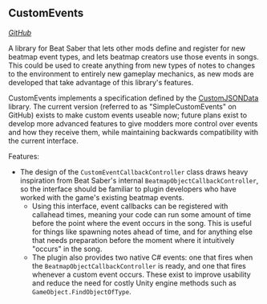 ## CustomEvents
[*GitHub*](https://github.com/artemiswkearney/SimpleCustomEvents)

A library for Beat Saber that lets other mods define and register for new beatmap event types, and lets beatmap creators use those events in songs. This could be used to create anything from new types of notes to changes to the environment to entirely new gameplay mechanics, as new mods are developed that take advantage of this library's features.

CustomEvents implements a specification defined by the [CustomJSONData](/customjsondata.html) library. The current version (referred to as "SimpleCustomEvents" on GitHub) exists to make custom events useable now; future plans exist to develop more advanced features to give modders more control over events and how they receive them, while maintaining backwards compatibility with the current interface.

Features:
- The design of the `CustomEventCallbackController` class draws heavy inspiration from Beat Saber's internal `BeatmapObjectCallbackController`, so the interface should be familiar to plugin developers who have worked with the game's existing beatmap events.
	- Using this interface, event callbacks can be registered with callahead times, meaning your code can run some amount of time before the point where the event occurs in the song. This is useful for things like spawning notes ahead of time, and for anything else that needs preparation before the moment where it intuitively "occurs" in the song.
	- The plugin also provides two native C# events: one that fires when the `BeatmapObjectCallbackController` is ready, and one that fires whenever a custom event occurs. These exist to improve usability and reduce the need for costly Unity engine methods such as `GameObject.FindObjectOfType`.
